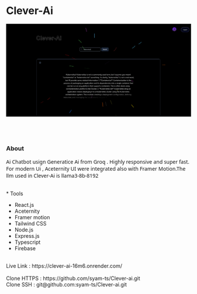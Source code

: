 



<div>
<h1> Clever-Ai </h1>
<img style="border: 1px solid black" src="frontend/public/images/preview-.png" />
</br>
</br>
</br>
</br> 

<h3> About</h3>
<p style="font-family: sans";> 
 Ai Chatbot usign Generatice Ai from Groq . Highly responsive and super fast. For modern Ui , Aceternity UI were integrated also with Framer Motion.The llm used in Clever-Ai is llama3-8b-8192
</p>

<br>* Tools </br>
* React.js</br>
* Aceternity</br>
* Framer motion</br>
* Tailwind CSS</br> 
* Node.js</br>
* Express.js</br>
* Typescript</br> 
* Firebase
 


</br>
<span>Live Link :  </span>
<span>https://clever-ai-16m6.onrender.com/ </span>
</br>
</br>
<span>Clone HTTPS : </span>
<span>https://github.com/syam-ts/Clever-ai.git</span>
</br>
<span>Clone SSH : </span>
<span>git@github.com:syam-ts/Clever-ai.git</span>

</div>